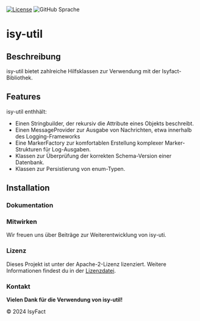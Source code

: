 [![License](https://img.shields.io/badge/License-Apache_2.0-orange)](https://opensource.org/licenses/Apache-2.0)
![GitHub Sprache](https://img.shields.io/badge/Language-Java_17-orange)


# isy-util

## Beschreibung

isy-util bietet zahlreiche Hilfsklassen zur Verwendung mit der Isyfact-Bibliothek.

## Features

isy-util enthhält:

<ul>
<li>Einen Stringbuilder, der rekursiv die Attribute eines Objekts beschreibt.</li>
<li>Einen MessageProvider zur Ausgabe von Nachrichten, etwa innerhalb des Logging-Frameworks</li>
<li>Eine MarkerFactory zur komfortablen Erstellung komplexer Marker-Strukturen für Log-Ausgaben.</li>
<li>Klassen zur Überprüfung der korrekten Schema-Version einer Datenbank.</li>
<li>Klassen zur Persistierung von enum-Typen.</li>

</ul>


## Installation

### Dokumentation

### Mitwirken

Wir freuen uns über Beiträge zur Weiterentwicklung von isy-uti.

### Lizenz

Dieses Projekt ist unter der Apache-2-Lizenz lizenziert. Weitere Informationen findest du in
der [Lizenzdatei](license/LICENSE).

### Kontakt

__Vielen Dank für die Verwendung von isy-util!__

© 2024 IsyFact

